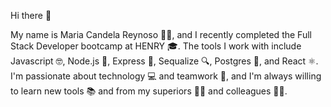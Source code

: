 Hi there 👋

My name is Maria Candela Reynoso 🙋‍♀️, 
and I recently completed the Full Stack Developer bootcamp at HENRY 🎓.
The tools I work with include Javascript 🤓, Node.js 🚀, Express 🌟, 
Sequalize 🔍, Postgres 🐘, and React ⚛️.
I'm passionate about technology 💻 and teamwork 🤝, 
and I'm always willing to learn new tools 📚 and from my superiors 👨‍🏫 and colleagues 👩‍💼.
